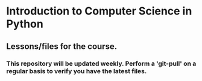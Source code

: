 # Introduction to Computer Science in Python
## Lessons/files for the course.
### This repository will be updated weekly. Perform a 'git-pull' on a regular basis to verify you have the latest files.

